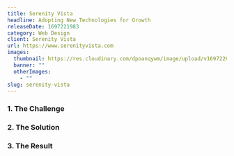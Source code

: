 ```yaml
---
title: Serenity Vista
headline: Adopting New Technologies for Growth
releaseDate: 1697221983
category: Web Design
client: Serenity Vista
url: https://www.serenityvista.com
images: 
  thumbnail: https://res.cloudinary.com/dpoanqywm/image/upload/v1697226178/64a87d1e1ac0d84678792666_Untitled_design_10_e9kgws.jpg
  banner: ""
  otherImages: 
    - ""
slug: serenity-vista
---
```


### 1. The Challenge


### 2. The Solution


### 3. The Result
